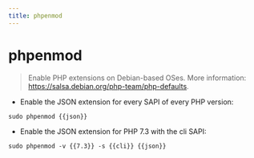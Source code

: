 ```yaml
---
title: phpenmod
---
```

# phpenmod

> Enable PHP extensions on Debian-based OSes.
> More information: <https://salsa.debian.org/php-team/php-defaults>.

- Enable the JSON extension for every SAPI of every PHP version:

`sudo phpenmod {{json}}`

- Enable the JSON extension for PHP 7.3 with the cli SAPI:

`sudo phpenmod -v {{7.3}} -s {{cli}} {{json}}`

